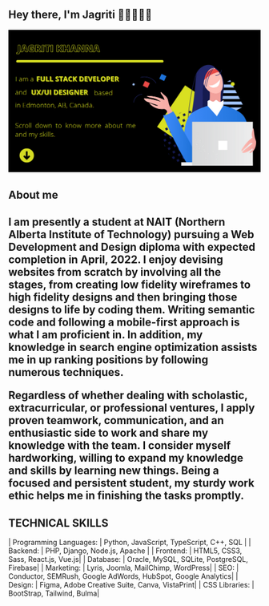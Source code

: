 ## Hey there, I'm Jagriti 👋🏼👩🏻‍💻 

<img src="https://github.com/Jagriti13Khanna/Jagriti13Khanna/blob/main/header-banner-v2.png" alt="Banner image telling my name and my title.">

<h2> About me <h2>

I am presently a student at NAIT (Northern Alberta Institute of Technology) pursuing a Web Development and Design diploma with expected completion in April, 2022. I enjoy devising websites from scratch by involving all the stages, from creating low fidelity wireframes to high fidelity designs and then bringing those designs to life by coding them. Writing semantic code and following a mobile-first approach is what I am proficient in. In addition, my knowledge in search engine optimization assists me in up ranking positions by following numerous techniques.

Regardless of whether dealing with scholastic, extracurricular, or professional ventures, I apply proven teamwork, communication, and an enthusiastic side to work and share my knowledge with the team. I consider myself hardworking, willing to expand my knowledge and skills by learning new things. Being a focused and persistent student, my sturdy work ethic helps me in finishing the tasks promptly.

## TECHNICAL SKILLS
| Programming Languages: | Python, JavaScript, TypeScript, C++, SQL |
| Backend: | PHP, Django, Node.js, Apache |
| Frontend: | HTML5, CSS3, Sass, React.js, Vue.js|
| Database: | Oracle, MySQL, SQLite, PostgreSQL, Firebase|
| Marketing: | Lyris, Joomla, MailChimp, WordPress|
| SEO: | Conductor, SEMRush, Google AdWords, HubSpot, Google Analytics|
| Design: | Figma, Adobe Creative Suite, Canva, VistaPrint|
| CSS Libraries: | BootStrap, Tailwind, Bulma|